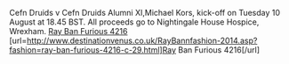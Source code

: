 Cefn Druids v Cefn Druids Alumni XI,Michael Kors, kick-off on Tuesday 10 August at 18.45 BST. All proceeds go to Nightingale House Hospice, Wrexham.
 <a href="http://www.destinationvenus.co.uk/RayBannfashion-2014.asp?fashion=ray-ban-furious-4216-c-29.html" >Ray Ban Furious 4216</a>
[url=http://www.destinationvenus.co.uk/RayBannfashion-2014.asp?fashion=ray-ban-furious-4216-c-29.html]Ray Ban Furious 4216[/url]